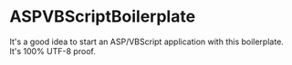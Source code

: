 # ASPVBScriptBoilerplate
It's a good idea to start an ASP/VBScript application with this boilerplate. It's 100% UTF-8 proof. 
